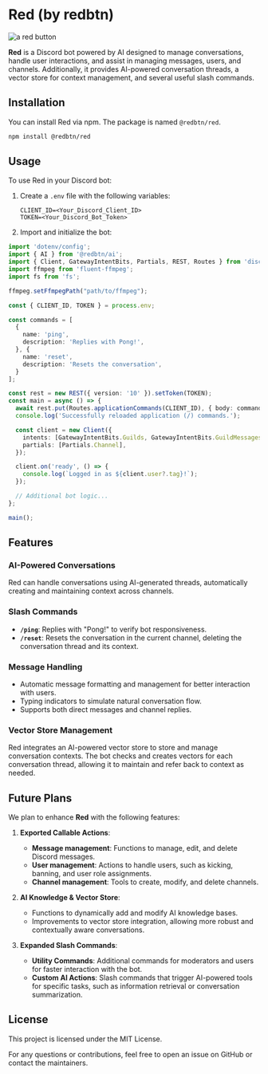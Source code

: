 # Red (by redbtn)

![a red button](https://redbtn.io/src/assets/redbutton-glossy.png)

**Red** is a Discord bot powered by AI designed to manage conversations, handle user interactions, and assist in managing messages, users, and channels. Additionally, it provides AI-powered conversation threads, a vector store for context management, and several useful slash commands.

## Installation

You can install Red via npm. The package is named `@redbtn/red`.

```bash
npm install @redbtn/red
```

## Usage

To use Red in your Discord bot:

1. Create a `.env` file with the following variables:

    ```
    CLIENT_ID=<Your_Discord_Client_ID>
    TOKEN=<Your_Discord_Bot_Token>
    ```

2. Import and initialize the bot:

```typescript
import 'dotenv/config';
import { AI } from '@redbtn/ai';
import { Client, GatewayIntentBits, Partials, REST, Routes } from 'discord.js';
import ffmpeg from 'fluent-ffmpeg';
import fs from 'fs';

ffmpeg.setFfmpegPath("path/to/ffmpeg");

const { CLIENT_ID, TOKEN } = process.env;

const commands = [
  {
    name: 'ping',
    description: 'Replies with Pong!',
  }, {
    name: 'reset',
    description: 'Resets the conversation',
  }
];

const rest = new REST({ version: '10' }).setToken(TOKEN);
const main = async () => {
  await rest.put(Routes.applicationCommands(CLIENT_ID), { body: commands });
  console.log('Successfully reloaded application (/) commands.');

  const client = new Client({
    intents: [GatewayIntentBits.Guilds, GatewayIntentBits.GuildMessages, GatewayIntentBits.MessageContent, GatewayIntentBits.DirectMessages],
    partials: [Partials.Channel],
  });

  client.on('ready', () => {
    console.log(`Logged in as ${client.user?.tag}!`);
  });

  // Additional bot logic...
};

main();
```

## Features

### AI-Powered Conversations
Red can handle conversations using AI-generated threads, automatically creating and maintaining context across channels.

### Slash Commands
- **`/ping`**: Replies with "Pong!" to verify bot responsiveness.
- **`/reset`**: Resets the conversation in the current channel, deleting the conversation thread and its context.

### Message Handling
- Automatic message formatting and management for better interaction with users.
- Typing indicators to simulate natural conversation flow.
- Supports both direct messages and channel replies.

### Vector Store Management
Red integrates an AI-powered vector store to store and manage conversation contexts. The bot checks and creates vectors for each conversation thread, allowing it to maintain and refer back to context as needed.

## Future Plans

We plan to enhance **Red** with the following features:

1. **Exported Callable Actions**:
   - **Message management**: Functions to manage, edit, and delete Discord messages.
   - **User management**: Actions to handle users, such as kicking, banning, and user role assignments.
   - **Channel management**: Tools to create, modify, and delete channels.

2. **AI Knowledge & Vector Store**:
   - Functions to dynamically add and modify AI knowledge bases.
   - Improvements to vector store integration, allowing more robust and contextually aware conversations.

3. **Expanded Slash Commands**:
   - **Utility Commands**: Additional commands for moderators and users for faster interaction with the bot.
   - **Custom AI Actions**: Slash commands that trigger AI-powered tools for specific tasks, such as information retrieval or conversation summarization.

## License

This project is licensed under the MIT License.

For any questions or contributions, feel free to open an issue on GitHub or contact the maintainers.
